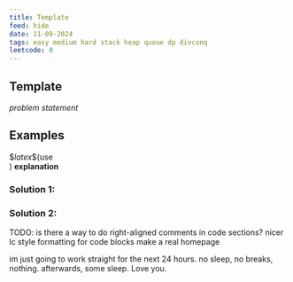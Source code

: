 ```yaml
---
title: Template
feed: hide
date: 11-09-2024
tags: easy medium hard stack heap queue dp divconq
leetcode: 0
---
```




## Template

*problem statement*

## Examples

\$$latex$$(use <br>)
**explanation** 

### Solution 1:

### Solution 2:



TODO:
is there a way to do right-aligned comments in code sections?
nicer lc style formatting for code blocks
make a real homepage


im just going to work straight for the next 24 hours. no sleep, no breaks, nothing. afterwards, some sleep. Love you.